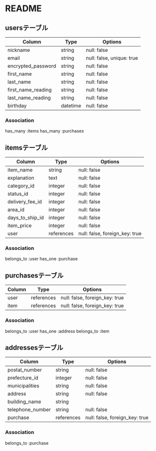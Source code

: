 # README

## usersテーブル

| Column             | Type     | Options                   |
| ------------------ | -------- | ------------------------- |
| nickname           | string   | null: false               |
| email              | string   | null: false, unique: true |
| encrypted_password | string   | null: false               |
| first_name         | string   | null: false               |
| last_name          | string   | null: false               |
| first_name_reading | string   | null: false               |
| last_name_reading  | string   | null: false               |
| birthday           | datetime | null: false               |

### Association
has_many :items
has_many :purchases

## itemsテーブル

| Column          | Type       | Options                        |
| --------------- | ---------- | ------------------------------ |
| item_name       | string     | null: false                    |
| explanation     | text       | null: false                    |
| category_id     | integer    | null: false                    |
| status_id       | integer    | null: false                    |
| delivery_fee_id | integer    | null: false                    |
| area_id         | integer    | null: false                    |
| days_to_ship_id | integer    | null: false                    |
| item_price      | integer    | null: false                    |
| user            | references | null: false, foreign_key: true |

### Association
belongs_to :user
has_one :purchase

## purchasesテーブル

| Column | Type       | Options                        |
| ------ | ---------- | ------------------------------ |
| user   | references | null: false, foreign_key: true |
| item   | references | null: false, foreign_key: true |

### Association
belongs_to :user
has_one :address
belongs_to :item

## addressesテーブル

| Column           | Type        | Options                        |
| ---------------- | ----------- | ------------------------------ |
| postal_number    | string      | null: false                    |
| prefecture_id    | integer     | null: false                    |
| municipalities   | string      | null: false                    |
| address          | string      | null: false                    |
| building_name    | string      |                                |
| telephone_number | string      | null: false                    |
| purchase         | references  | null: false, foreign_key: true |

### Association
belongs_to :purchase